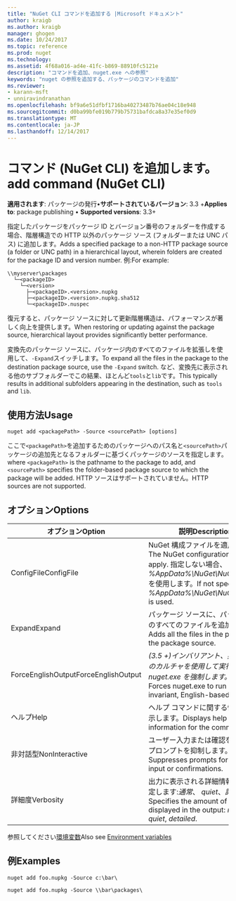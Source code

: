 ```yaml
---
title: "NuGet CLI コマンドを追加する |Microsoft ドキュメント"
author: kraigb
ms.author: kraigb
manager: ghogen
ms.date: 10/24/2017
ms.topic: reference
ms.prod: nuget
ms.technology: 
ms.assetid: 4f68a016-ad4e-41fc-b869-88910fc5121e
description: "コマンドを追加、nuget.exe への参照"
keywords: "nuget の参照を追加する、パッケージのコマンドを追加"
ms.reviewer:
- karann-msft
- unniravindranathan
ms.openlocfilehash: bf9a6e51dfbf1716ba40273487b76ae04c18e948
ms.sourcegitcommit: d0ba99bfe019b779b75731bafdca8a37e35ef0d9
ms.translationtype: MT
ms.contentlocale: ja-JP
ms.lasthandoff: 12/14/2017
---
```

# <a name="add-command-nuget-cli"></a><span data-ttu-id="c9b0e-104">コマンド (NuGet CLI) を追加します。</span><span class="sxs-lookup"><span data-stu-id="c9b0e-104">add command (NuGet CLI)</span></span>

<span data-ttu-id="c9b0e-105">**適用されます**: パッケージの発行&bullet;**サポートされているバージョン**: 3.3 +</span><span class="sxs-lookup"><span data-stu-id="c9b0e-105">**Applies to**: package publishing &bullet; **Supported versions**: 3.3+</span></span>

<span data-ttu-id="c9b0e-106">指定したパッケージをパッケージ ID とバージョン番号のフォルダーを作成する場合、階層構造での HTTP 以外のパッケージ ソース (フォルダーまたは UNC パス) に追加します。</span><span class="sxs-lookup"><span data-stu-id="c9b0e-106">Adds a specified package to a non-HTTP package source (a folder or UNC path) in a hierarchical layout, wherein folders are created for the package ID and version number.</span></span> <span data-ttu-id="c9b0e-107">例:</span><span class="sxs-lookup"><span data-stu-id="c9b0e-107">For example:</span></span>

    \\myserver\packages
      └─<packageID>
        └─<version>
          ├─<packageID>.<version>.nupkg
          ├─<packageID>.<version>.nupkg.sha512
          └─<packageID>.nuspec

<span data-ttu-id="c9b0e-108">復元すると、パッケージ ソースに対して更新階層構造は、パフォーマンスが著しく向上を提供します。</span><span class="sxs-lookup"><span data-stu-id="c9b0e-108">When restoring or updating against the package source, hierarchical layout provides significantly better performance.</span></span>

<span data-ttu-id="c9b0e-109">変換先のパッケージ ソースに、パッケージ内のすべてのファイルを拡張しを使用して、`-Expand`スイッチします。</span><span class="sxs-lookup"><span data-stu-id="c9b0e-109">To expand all the files in the package to the destination package source, use the `-Expand` switch.</span></span> <span data-ttu-id="c9b0e-110">など、変換先に表示される他のサブフォルダーでこの結果、ほとんど`tools`と`lib`です。</span><span class="sxs-lookup"><span data-stu-id="c9b0e-110">This typically results in additional subfolders appearing in the destination, such as `tools` and `lib`.</span></span>

## <a name="usage"></a><span data-ttu-id="c9b0e-111">使用方法</span><span class="sxs-lookup"><span data-stu-id="c9b0e-111">Usage</span></span>

```
nuget add <packagePath> -Source <sourcePath> [options]
```

<span data-ttu-id="c9b0e-112">ここで`<packagePath>`を追加するためのパッケージへのパス名と`<sourcePath>`パッケージの追加先となるフォルダーに基づくパッケージのソースを指定します。</span><span class="sxs-lookup"><span data-stu-id="c9b0e-112">where `<packagePath>` is the pathname to the package to add, and `<sourcePath>` specifies the folder-based package source to which the package will be added.</span></span> <span data-ttu-id="c9b0e-113">HTTP ソースはサポートされていません。</span><span class="sxs-lookup"><span data-stu-id="c9b0e-113">HTTP sources are not supported.</span></span>

## <a name="options"></a><span data-ttu-id="c9b0e-114">オプション</span><span class="sxs-lookup"><span data-stu-id="c9b0e-114">Options</span></span>

| <span data-ttu-id="c9b0e-115">オプション</span><span class="sxs-lookup"><span data-stu-id="c9b0e-115">Option</span></span> | <span data-ttu-id="c9b0e-116">説明</span><span class="sxs-lookup"><span data-stu-id="c9b0e-116">Description</span></span> |
| --- | --- |
| <span data-ttu-id="c9b0e-117">ConfigFile</span><span class="sxs-lookup"><span data-stu-id="c9b0e-117">ConfigFile</span></span> | <span data-ttu-id="c9b0e-118">NuGet 構成ファイルを適用します。</span><span class="sxs-lookup"><span data-stu-id="c9b0e-118">The NuGet configuration file to apply.</span></span> <span data-ttu-id="c9b0e-119">指定しない場合、 *%AppData%\NuGet\NuGet.Config*を使用します。</span><span class="sxs-lookup"><span data-stu-id="c9b0e-119">If not specified, *%AppData%\NuGet\NuGet.Config* is used.</span></span>| 
| <span data-ttu-id="c9b0e-120">Expand</span><span class="sxs-lookup"><span data-stu-id="c9b0e-120">Expand</span></span> | <span data-ttu-id="c9b0e-121">パッケージ ソースに、パッケージ内のすべてのファイルを追加します。</span><span class="sxs-lookup"><span data-stu-id="c9b0e-121">Adds all the files in the package to the package source.</span></span> |
| <span data-ttu-id="c9b0e-122">ForceEnglishOutput</span><span class="sxs-lookup"><span data-stu-id="c9b0e-122">ForceEnglishOutput</span></span> | <span data-ttu-id="c9b0e-123">*(3.5 +)*インバリアント、英語ベースのカルチャを使用して実行する nuget.exe を強制します。</span><span class="sxs-lookup"><span data-stu-id="c9b0e-123">*(3.5+)* Forces nuget.exe to run using an invariant, English-based culture.</span></span> |
| <span data-ttu-id="c9b0e-124">ヘルプ</span><span class="sxs-lookup"><span data-stu-id="c9b0e-124">Help</span></span> | <span data-ttu-id="c9b0e-125">ヘルプ コマンドに関する情報を表示します。</span><span class="sxs-lookup"><span data-stu-id="c9b0e-125">Displays help information for the command.</span></span> |
| <span data-ttu-id="c9b0e-126">非対話型</span><span class="sxs-lookup"><span data-stu-id="c9b0e-126">NonInteractive</span></span> | <span data-ttu-id="c9b0e-127">ユーザー入力または確認を要求するプロンプトを抑制します。</span><span class="sxs-lookup"><span data-stu-id="c9b0e-127">Suppresses prompts for user input or confirmations.</span></span> |
| <span data-ttu-id="c9b0e-128">詳細度</span><span class="sxs-lookup"><span data-stu-id="c9b0e-128">Verbosity</span></span> | <span data-ttu-id="c9b0e-129">出力に表示される詳細情報の量を指定します:*通常*、 *quiet*、*詳細*です。</span><span class="sxs-lookup"><span data-stu-id="c9b0e-129">Specifies the amount of detail displayed in the output: *normal*, *quiet*, *detailed*.</span></span> |

<span data-ttu-id="c9b0e-130">参照してください[環境変数](cli-ref-environment-variables.md)</span><span class="sxs-lookup"><span data-stu-id="c9b0e-130">Also see [Environment variables](cli-ref-environment-variables.md)</span></span>

## <a name="examples"></a><span data-ttu-id="c9b0e-131">例</span><span class="sxs-lookup"><span data-stu-id="c9b0e-131">Examples</span></span>

```
nuget add foo.nupkg -Source c:\bar\

nuget add foo.nupkg -Source \\bar\packages\
```

